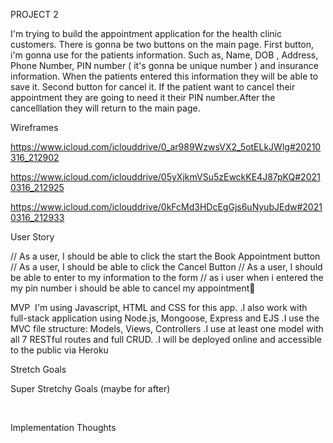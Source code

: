 PROJECT 2


I'm trying to build the appointment application for the health clinic customers. There is gonna be two buttons on the main page. First button, i'm gonna use for the patients information. Such as, Name, DOB , Address, Phone Number, PIN number ( it's gonna be unique number ) and insurance information. When the patients entered this information they will be able to save it. Second button for cancel it. If the patient want to cancel their appointment they are going to need it their PIN number.After the cancelllation they will return to the main page.


Wireframes

https://www.icloud.com/iclouddrive/0_ar989WzwsVX2_5otELkJWlg#20210316_212902

https://www.icloud.com/iclouddrive/05yXjkmVSu5zEwckKE4J87pKQ#20210316_212925

https://www.icloud.com/iclouddrive/0kFcMd3HDcEgGjs6uNyubJEdw#20210316_212933

User Story

// As a user, I should be able to click the start the Book Appointment button // As a user, I should be able to click the Cancel Button // As a user, I should be able to enter to my information to the form // as i user when i entered the my pin number i should be able to cancel my appointment

MVP
​
 I'm using Javascript, HTML and CSS for this app.
.I also work with full-stack application using Node.js, Mongoose, Express and EJS
.I use the MVC file structure: Models, Views, Controllers
.I use at least one model with all 7 RESTful routes and full CRUD.
.I will be deployed online and accessible to the public via Heroku


Stretch Goals


Super Stretchy Goals (maybe for after)

​

Implementation Thoughts
